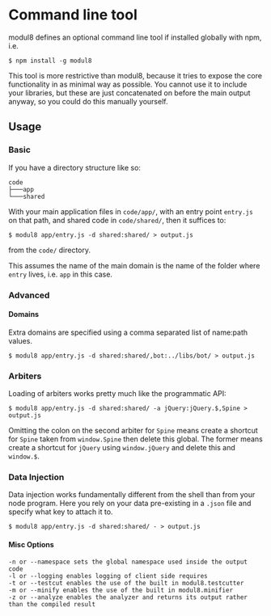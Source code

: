 # Command line tool

modul8 defines an optional command line tool if installed globally with npm, i.e.

    $ npm install -g modul8

This tool is more restrictive than modul8, because it tries to expose the core functionality in as minimal way as possible.
You cannot use it to include your libraries, but these are just concatenated on before the main output anyway, so you could do this manually yourself.

## Usage

### Basic
If you have a directory structure like so:

    code
    ├───app
    └───shared

With your main application files in `code/app/`, with an entry point `entry.js` on that path, and shared code in `code/shared/`,
then it suffices to:

    $ modul8 app/entry.js -d shared:shared/ > output.js

from the `code/` directory.

This assumes the name of the main domain is the name of the folder where `entry` lives, i.e. `app` in this case.

### Advanced

#### Domains
Extra domains are specified using a comma separated list of name:path values.

    $ modul8 app/entry.js -d shared:shared/,bot:../libs/bot/ > output.js

### Arbiters
Loading of arbiters works pretty much like the programmatic API:

    $ modul8 app/entry.js -d shared:shared/ -a jQuery:jQuery.$,Spine > output.js

Omitting the colon on the second arbiter for `Spine` means create a shortcut for `Spine` taken from `window.Spine` then delete this global.
The former means create a shortcut for `jQuery` using `window.jQuery` and delete this and `window.$`.

### Data Injection
Data injection works fundamentally different from the shell than from your node program. Here you rely on your data pre-existing in a `.json` file and specify what key to attach it to.

    $ modul8 app/entry.js -d shared:shared/ - > output.js


#### Misc Options

    -n or --namespace sets the global namespace used inside the output code
    -l or --logging enables logging of client side requires
    -t or --testcut enables the use of the built in modul8.testcutter
    -m or --minify enables the use of the built in modul8.minifier
    -z or --analyze enables the analyzer and returns its output rather than the compiled result
